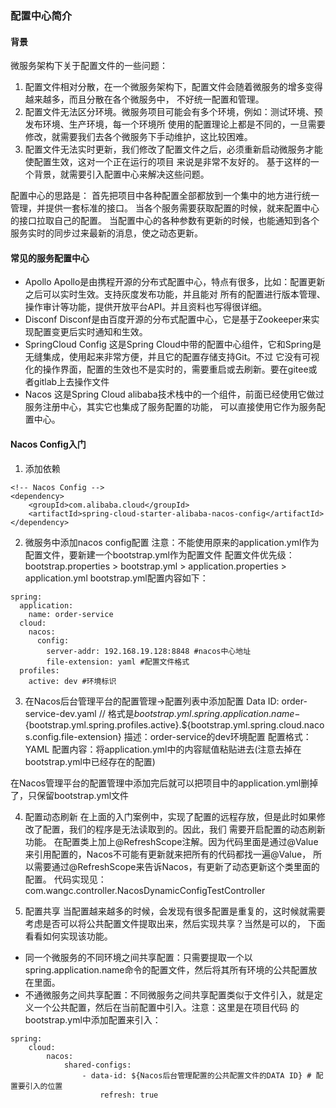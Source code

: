 ### 配置中心简介
#### 背景
微服务架构下关于配置文件的一些问题：
1. 配置文件相对分散，在一个微服务架构下，配置文件会随着微服务的增多变得越来越多，而且分散在各个微服务中，
不好统一配置和管理。
2. 配置文件无法区分环境。微服务项目可能会有多个环境，例如：测试环境、预发布环境、生产环境，每一个环境所
使用的配置理论上都是不同的，一旦需要修改，就需要我们去各个微服务下手动维护，这比较困难。
3. 配置文件无法实时更新，我们修改了配置文件之后，必须重新启动微服务才能使配置生效，这对一个正在运行的项目
来说是非常不友好的。
基于这样的一个背景，就需要引入配置中心来解决这些问题。

配置中心的思路是：
首先把项目中各种配置全部都放到一个集中的地方进行统一管理，并提供一套标准的接口。
当各个服务需要获取配置的时候，就来配置中心的接口拉取自己的配置。
当配置中心的各种参数有更新的时候，也能通知到各个服务实时的同步过来最新的消息，使之动态更新。

#### 常见的服务配置中心
* Apollo
Apollo是由携程开源的分布式配置中心，特点有很多，比如：配置更新之后可以实时生效。支持灰度发布功能，并且能对
所有的配置进行版本管理、操作审计等功能，提供开放平台API。并且资料也写得很详细。
* Disconf
Disconf是由百度开源的分布式配置中心，它是基于Zookeeper来实现配置变更后实时通知和生效。
* SpringCloud Config
这是Spring Cloud中带的配置中心组件，它和Spring是无缝集成，使用起来非常方便，并且它的配置存储支持Git。不过
它没有可视化的操作界面，配置的生效也不是实时的，需要重启或去刷新。要在gitee或者gitlab上去操作文件
* Nacos
这是Spring Cloud alibaba技术栈中的一个组件，前面已经使用它做过服务注册中心，其实它也集成了服务配置的功能，
可以直接使用它作为服务配置中心。

#### Nacos Config入门
1. 添加依赖
```
<!-- Nacos Config -->
<dependency>
    <groupId>com.alibaba.cloud</groupId>
    <artifactId>spring-cloud-starter-alibaba-nacos-config</artifactId>
</dependency>
```

2. 微服务中添加nacos config配置
注意：不能使用原来的application.yml作为配置文件，要新建一个bootstrap.yml作为配置文件
配置文件优先级：bootstrap.properties > bootstrap.yml > application.properties > application.yml
bootstrap.yml配置内容如下：
```
spring:
  application:
    name: order-service
  cloud:
    nacos:
      config:
        server-addr: 192.168.19.128:8848 #nacos中心地址
        file-extension: yaml #配置文件格式
  profiles:
    active: dev #环境标识
```

3. 在Nacos后台管理平台的配置管理->配置列表中添加配置
Data ID: order-service-dev.yaml  // 格式是${bootstrap.yml.spring.application.name}-${bootstrap.yml.spring.profiles.active}.${bootstrap.yml.spring.cloud.nacos.config.file-extension}
描述：order-service的dev环境配置
配置格式：YAML
配置内容：将application.yml中的内容赋值粘贴进去(注意去掉在bootstrap.yml中已经存在的配置)

在Nacos管理平台的配置管理中添加完后就可以把项目中的application.yml删掉了，只保留bootstrap.yml文件

4. 配置动态刷新
在上面的入门案例中，实现了配置的远程存放，但是此时如果修改了配置，我们的程序是无法读取到的。因此，我们
需要开启配置的动态刷新功能。
在配置类上加上@RefreshScope注解。因为代码里面是通过@Value来引用配置的，Nacos不可能有更新就来把所有的代码都找一遍@Value，
所以需要通过@RefreshScope来告诉Nacos，有更新了动态更新这个类里面的配置。
代码实现见：com.wangc.controller.NacosDynamicConfigTestController

5. 配置共享
当配置越来越多的时候，会发现有很多配置是重复的，这时候就需要考虑是否可以将公共配置文件提取出来，然后实现共享？当然是可以的，
下面看看如何实现该功能。

* 同一个微服务的不同环境之间共享配置：只需要提取一个以spring.application.name命令的配置文件，然后将其所有环境的公共配置放在里面。
* 不通微服务之间共享配置：不同微服务之间共享配置类似于文件引入，就是定义一个公共配置，然后在当前配置中引入。注意：这里是在项目代码
的bootstrap.yml中添加配置来引入：
```
spring:
    cloud:
        nacos:
            shared-configs:
                - data-id: ${Nacos后台管理配置的公共配置文件的DATA ID} # 配置要引入的位置
                    refresh: true
```